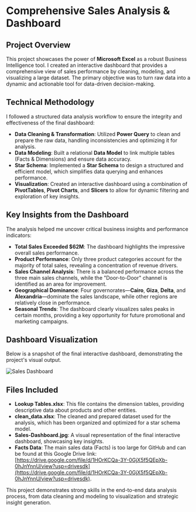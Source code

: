 # Comprehensive Sales Analysis & Dashboard

## Project Overview

This project showcases the power of **Microsoft Excel** as a robust Business Intelligence tool. I created an interactive dashboard that provides a comprehensive view of sales performance by cleaning, modeling, and visualizing a large dataset. The primary objective was to turn raw data into a dynamic and actionable tool for data-driven decision-making.

## Technical Methodology

I followed a structured data analysis workflow to ensure the integrity and effectiveness of the final dashboard:

* **Data Cleaning & Transformation**: Utilized **Power Query** to clean and prepare the raw data, handling inconsistencies and optimizing it for analysis.
* **Data Modeling**: Built a relational **Data Model** to link multiple tables (Facts & Dimensions) and ensure data accuracy.
* **Star Schema**: Implemented a **Star Schema** to design a structured and efficient model, which simplifies data querying and enhances performance.
* **Visualization**: Created an interactive dashboard using a combination of **PivotTables**, **Pivot Charts**, and **Slicers** to allow for dynamic filtering and exploration of key insights.

## Key Insights from the Dashboard

The analysis helped me uncover critical business insights and performance indicators:

* **Total Sales Exceeded $62M**: The dashboard highlights the impressive overall sales performance.
* **Product Performance**: Only three product categories account for the majority of total sales, revealing a concentration of revenue drivers.
* **Sales Channel Analysis**: There is a balanced performance across the three main sales channels, while the "Door-to-Door" channel is identified as an area for improvement.
* **Geographical Dominance**: Four governorates—**Cairo**, **Giza**, **Delta**, and **Alexandria**—dominate the sales landscape, while other regions are relatively close in performance.
* **Seasonal Trends**: The dashboard clearly visualizes sales peaks in certain months, providing a key opportunity for future promotional and marketing campaigns.

## Dashboard Visualization

Below is a snapshot of the final interactive dashboard, demonstrating the project's visual output.

![Sales Dashboard](Sales-Dashboard)

## Files Included

* **Lookup Tables.xlsx**: This file contains the dimension tables, providing descriptive data about products and other entities.
* **clean_data.xlsx**: The cleaned and prepared dataset used for the analysis, which has been organized and optimized for a star schema model.
* **Sales-Dashboard.jpg**: A visual representation of the final interactive dashboard, showcasing key insights.
* **Facts Data**: The main sales data (Facts) is too large for GitHub and can be found at this Google Drive link: [https://drive.google.com/file/d/1HOrKCQa-3Y-0GjX5f5QEpXb-0hJnYnnU/view?usp=drivesdk](https://drive.google.com/file/d/1HOrKCQa-3Y-0GjX5f5QEpXb-0hJnYnnU/view?usp=drivesdk).

This project demonstrates strong skills in the end-to-end data analysis process, from data cleaning and modeling to visualization and strategic insight generation.

